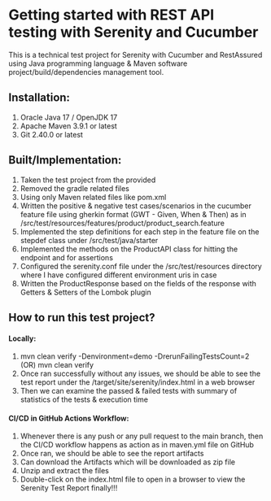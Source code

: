 # Getting started with REST API testing with Serenity and Cucumber

This is a technical test project for Serenity with Cucumber and RestAssured using Java programming language & Maven
software project/build/dependencies management tool.

## Installation:

1. Oracle Java 17 / OpenJDK 17
2. Apache Maven 3.9.1 or latest
3. Git 2.40.0 or latest

## Built/Implementation:

1. Taken the test project from the provided
2. Removed the gradle related files
3. Using only Maven related files like pom.xml
4. Written the positive & negative test cases/scenarios in the cucumber feature file using gherkin format (GWT - Given,
   When & Then) as in /src/test/resources/features/product/product_search.feature
5. Implemented the step definitions for each step in the feature file on the stepdef class under /src/test/java/starter
6. Implemented the methods on the ProductAPI class for hitting the endpoint and for assertions
7. Configured the serenity.conf file under the /src/test/resources directory where I have configured different
   environment uris in case
8. Written the ProductResponse based on the fields of the response with Getters & Setters of the Lombok plugin

## How to run this test project?

#### Locally:

1. mvn clean verify -Denvironment=demo -DrerunFailingTestsCount=2
   (OR)
   mvn clean verify
2. Once ran successfully without any issues, we should be able to see the test report under the
   /target/site/serenity/index.html in a web browser
3. Then we can examine the passed & failed tests with summary of statistics of the tests & execution time

#### CI/CD in GitHub Actions Workflow:

1. Whenever there is any push or any pull request to the main branch, then the CI/CD workflow happens as action as in
   maven.yml file on GitHub
2. Once ran, we should be able to see the report artifacts
3. Can download the Artifacts which will be downloaded as zip file
4. Unzip and extract the files
5. Double-click on the index.html file to open in a browser to view the Serenity Test Report finally!!!